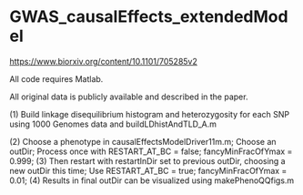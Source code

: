 # GWAS_causalEffects_extendedModel
https://www.biorxiv.org/content/10.1101/705285v2

All code requires Matlab.

All original data is publicly available and described in the paper.

(1) Build linkage disequilibrium histogram and heterozygosity for each SNP using 1000 Genomes data and buildLDhistAndTLD_A.m

(2) Choose a phenotype in causalEffectsModelDriver11m.m; Choose an outDir; Process once with
    	   RESTART_AT_BC = false;
    	   fancyMinFracOfYmax = 0.999;
(3)  Then restart with restartInDir set to previous outDir, choosing a new outDir this time; Use
    	   RESTART_AT_BC = true;
    	   fancyMinFracOfYmax = 0.01;
(4) Results in final outDir can be visualized using makePhenoQQfigs.m
